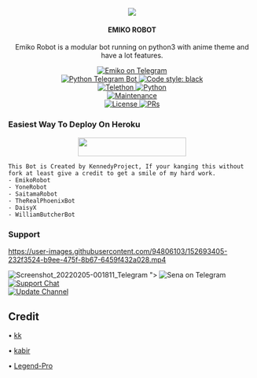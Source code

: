 <p align="center">
  <img src="https://
            https://te.legra.ph/file/2f984b147f63a0a7f1385.mp4telegra.ph/file/5a180a318e09d49295c8e.jpg">
</p>

<h4><p align="center"> EMIKO ROBOT </p></h4>

<p align="center">Emiko Robot is a modular bot running on python3 with anime theme and have a lot features.</p>

<p align="center">
<a href="https://t.me/emiexrobot"> <img src="https://img.shields.io/badge/Emiko-Robot-blue?&logo=telegram" alt="Emiko on Telegram" /> </a><br>
<a href="https://python-telegram-bot.org"> <img src="https://img.shields.io/badge/PTB-13.7-white?&style=flat-round&logo=github" alt="Python Telegram Bot" /> </a>
<a href="https://github.com/psf/black"><img alt="Code style: black" src="https://img.shields.io/badge/code%20style-black-000000.svg"></a><br>
<a href="https://docs.telethon.dev"> <img src="https://img.shields.io/badge/Telethon-1.23.0-red?&style=flat-round&logo=github" alt="Telethon" /> </a>
<a href="https://docs.python.org"> <img src="https://img.shields.io/badge/Python-3.9.7-purple?&style=flat-round&logo=python" alt="Python" /> </a><br>
<a href="https://GitHub.com/weeedb0y/EmikoRobot"> <img src="https://img.shields.io/badge/Maintained-Yes-yellow.svg" alt="Maintenance" /> </a><br>
<a href="https://github.com/weeedb0y/EmikoRobot/blob/main/LICENSE"> <img src="https://img.shields.io/badge/License-GPLv3-blue.svg" alt="License" /> </a>
<a href="https://makeapullrequest.com"> <img src="https://img.shields.io/badge/PRs-Welcome-blue.svg?style=flat-round" alt="PRs" /> </a>
</p>

### Easiest Way To Deploy On Heroku 

<p align="center"><a href="https://heroku.com/deploy?template=https://github.com/weeedb0y/EmikoRobot"> <img src="https://img.shields.io/badge/Deploy%20To%20Heroku-blue?style=for-the-badge&logo=heroku" width="220" height="38.45"/></a></p>

```
This Bot is Created by KennedyProject, If your kanging this without fork at least give a credit to get a smile of my hard work. 
- EmikoRobot
- YoneRobot
- SaitamaRobot 
- TheRealPhoenixBot
- DaisyX 
- WilliamButcherBot
```

### Support
<p>
<a href="https://t.me/+CnimJE5w16NlNmU9![IMG_20220206_220919_186](https://user-images.githubusercontent.com/94806103/152693393-a4a902c9-5e6a-4e3d-ab97-840b0f07f4f2.jpg)
![3475 (1)](https://user-images.githubusercontent.com/94806103/152693399-42a3ee8e-e0d7-4cea-afc7-00dfa9a9da6f.gif)
⅝

https://user-images.githubusercontent.com/94806103/152693405-232f3524-b9ee-475f-8b67-6459f432a028.mp4

![Screenshot_20220205-001811_Telegram](https://user-images.githubusercontent.com/94806103/152693406-1dd230a6-033a-4b42-96a5-4010b1e3bcaf.jpg)
"> <img src="https://img.shields.io/badge/Sena-Ex-blue?&logo=telegram" alt="Sena on Telegram" /> </a><br>
<a href="https://t.me/+CnimJE5w16NlNmU9"> <img src="https://img.shields.io/badge/Support-Chat-blue?&logo=telegram" alt="Support Chat" /> </a><br>
<a href="https://t.me/+CnimJE5w16NlNmU9"> <img src="https://img.shields.io/badge/Update-Channel-blue?&logo=telegram" alt="Update Channel" /> </a><br>
</p>

## Credit 

• [kk](https://github.com/weeed0y)

• [kabir](https://github.com/weeed0y)

• [Legend-Pro](https://github.com/weeed0y)
